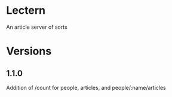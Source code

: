 # Lectern
An article server of sorts

# Versions
## 1.1.0

Addition of /count for people, articles, and people/:name/articles